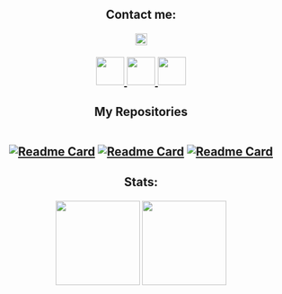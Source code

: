 <div height='45' align="center">
<h2>Contact me: <br>
 <p align="center">
<img height=21 src="https://komarev.com/ghpvc/?username=praiman99">
</p>
<a href="https://github.com/praiman99"> <img src="https://cdn.jsdelivr.net/npm/simple-icons@3.0.1/icons/github.svg" height='50'> </a>
<a href="https://t.em/PR_Aiman"> <img src="https://cdn.jsdelivr.net/npm/simple-icons@3.0.1/icons/telegram.svg" height='50'> </a>
<a href="https://www.instagram.com/pr_aiman/"> <img src="https://cdn.jsdelivr.net/npm/simple-icons@3.0.1/icons/instagram.svg" height='50'> </a>
 </h2>
</div>

<div height='45' align="center">
<h2>My Repositories <br>
  </br>
  
[![Readme Card](https://github-readme-stats.vercel.app/api/pin/?username=praiman99&repo=AutoScriptVPN)](https://github.com/praiman99/AutoScriptVPN)
[![Readme Card](https://github-readme-stats.vercel.app/api/pin/?username=praiman99&repo=AutoScriptVPN-WG)](https://github.com/praiman99/AutoScriptVPN-WG)
[![Readme Card](https://github-readme-stats.vercel.app/api/pin/?username=praiman99&repo=AutoScriptVPN-V2ray)](https://github.com/praiman99/AutoScriptVPN-V2ray)
  </h2>
  </div>
<h2 align="center">
Stats:<br>
<p align="center">  
<img height=150 src="https://github-readme-stats.vercel.app/api/top-langs/?username=praiman99&layout=compact&theme=dark">
<img height=150 src="https://github-readme-stats.vercel.app/api?username=praiman99&count_private=true&show_icons=true&theme=dark">
</h2>
</p>

